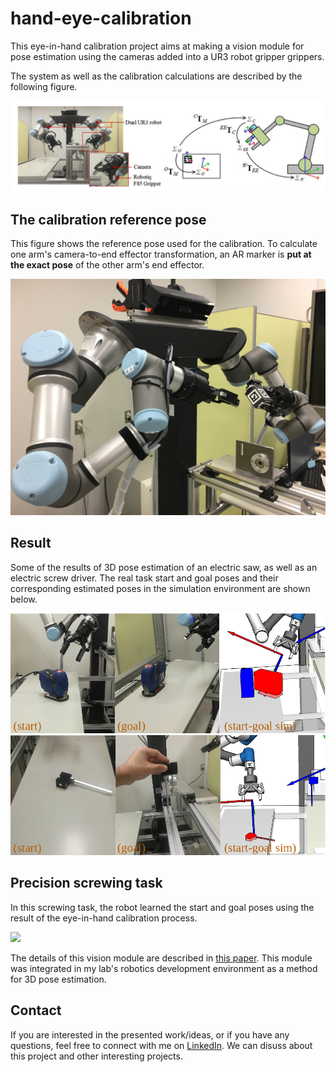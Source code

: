 # hand-eye-calibration
This eye-in-hand calibration project aims at making a vision module for pose estimation using the cameras added into a UR3 robot gripper grippers. 

The system as well as the calibration calculations are described by the following figure. 

<img src=data/system-calc.png>

## The calibration reference pose
This figure shows the reference pose used for the calibration. To calculate one arm's camera-to-end effector transformation, an AR marker is **put at the exact pose** of the other arm's end effector.

<img src=data/calib-pose.jpg>

## Result
Some of the results of 3D pose estimation of an electric saw, as well as an electric screw driver. The real task start and goal poses and their corresponding estimated poses in the simulation environment are shown below.

<img src=data/saw-start-goal-real-sim.png>

<img src=data/elec-drive-real-sim.png>

## Precision screwing task
In this screwing task, the robot learned the start and goal poses using the result of the eye-in-hand calibration process.

<img src=data/screwingx2.gif>


The details of this vision module are described in [this paper](https://ieeexplore.ieee.org/document/8674857). This module was integrated in my lab's robotics development environment as a method for 3D pose estimation. 

## Contact
If you are interested in the presented work/ideas, or if you have any questions, feel free to connect with me on [LinkedIn](https://www.linkedin.com/in/mohraess). We can disuss about this project and other interesting projects.
